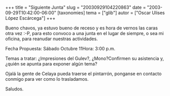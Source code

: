 +++
title = "Siguiente Junta"
slug = "20030929104220863"
date = "2003-09-29T10:42:00-06:00"
[taxonomies]
tema = ["glib"]
autor = ["Oscar Ulises López Escárcega"]
+++

Bueno chavos, ya estuvo bueno de receso y es hora de vernos las caras
otra vez :-P, para esto convoco a una junta en el lugar de siempre, o
sea mi oficina, para reanudar nuestras actividades.

Fecha Propuesta: Sábado Octubre 11Hora: 3:00 p.m.

Temas a tratar: ¿Impresiones del Gulev?, ¿Mono?Confirmen su asistencia
y, ¿quién se apunta para exponer algún tema?

Ojalá la gente de Celaya pueda traerse el pintarrón, ponganse en
contacto conmigo para ver como lo trasladamos.

Saludos.

